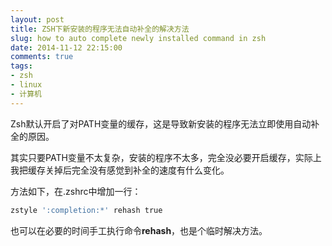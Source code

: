 ```yaml
---
layout: post
title: ZSH下新安装的程序无法自动补全的解决方法
slug: how to auto complete newly installed command in zsh
date: 2014-11-12 22:15:00
comments: true
tags:
- zsh
- linux
- 计算机
---
```


Zsh默认开启了对PATH变量的缓存，这是导致新安装的程序无法立即使用自动补全的原因。

其实只要PATH变量不太复杂，安装的程序不太多，完全没必要开启缓存，实际上我把缓存关掉后完全没有感觉到补全的速度有什么变化。

方法如下，在.zshrc中增加一行：

```bash
zstyle ':completion:*' rehash true
```

也可以在必要的时间手工执行命令**rehash**，也是个临时解决方法。

